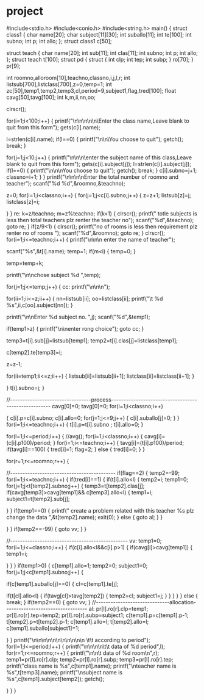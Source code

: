 # project
#include<stdio.h> #include<conio.h> #include<string.h> main() { struct class1 { char name[20]; char subject[11][30]; int suballo[11]; int te[100]; int subno; int p; int allo; }; struct class1 c[50];

struct teach { char name[20]; int sub[11]; int clas[11]; int subno; int p; int allo; }; struct teach t[100]; struct pd { struct { int clp; int tep; int subp; } ro[70]; } pr[9];

int roomno,alloroom[10],teachno,classno,i,j,l,r; int listsub[700],listclass[700],z=0,temp=1; int zc[50],temp1,temp2,temp3,cl,period=9,subject1,flag,tred[100]; float cavg[50],tavg[100]; int k,m,ii,nn,oo;

clrscr();

for(i=1;i<100;i++) { printf("\n\n\n\n\n\Enter the class name,Leave blank to quit from this form"); gets(c[i].name);

l=strlen(c[i].name); if(l==0) { printf("\n\n\You choose to quit"); getch(); break; }

for(j=1;j<10;j++) { printf("\n\n\n\enter the subject name of this class,Leave blank to quit from this form"); gets(c[i].subject[j]); l=strlen(c[i].subject[j]); if(l==0) { printf("\n\n\nYou choose to quit"); getch(); break; } c[i].subno=j+1; classno=i+1; } } printf("\n\n\n\nEnter the total number of roomno and teacher"); scanf("%d %d",&roomno,&teachno);

z=0; for(i=1;i<classno;i++) { for(j=1;j<c[i].subno;j++) { z=z+1; listsub[z]=j; listclass[z]=i;

} } re: k=z/teachno; m=z%teachno; if(k<1) { clrscr(); printf(" totle subjects is less then total teachers plz renter the teacher no"); scanf("%d",&teachno); goto re; } if(z/9<1) { clrscr(); printf("no of rooms is less then requirement plz renter no of rooms "); scanf("%d",&roomno); goto re; } clrscr(); for(i=1;i<=teachno;i++) { printf("\n\n\n enter the name of teacher");

scanf("%s",&t[i].name); temp=1; if(m<i) { temp=0; }

temp=temp+k;

printf("\n\nchose subject %d ",temp);

for(j=1;j<=temp;j++) { cc: printf("\n\n\n");

for(ii=1;ii<=z;ii++) { nn=listsub[ii]; oo=listclass[ii]; printf("\t %d %s",ii,c[oo].subject[nn]); }

printf("\n\nEnter %d subject no. ",j); scanf("%d",&temp1);

if(temp1>z) { printf("\n\nenter rong choice"); goto cc; }

temp3=t[i].sub[j]=listsub[temp1]; temp2=t[i].clas[j]=listclass[temp1];

c[temp2].te[temp3]=i;

z=z-1;

for(ii=temp1;ii<=z;ii++) { listsub[ii]=listsub[ii+1]; listclass[ii]=listclass[ii+1]; }

} t[i].subno=j; }

//---------------------------------process----------------------------------------------------- cavg[0]=0; tavg[0]=0; for(i=1;i<classno;i++)

{ c[i].p=c[i].subno; c[i].allo=0; for(j=1;j<=9;j++) { c[i].suballo[j]=0; } } for(i=1;i<=teachno;i++) { t[i].p=t[i].subno ; t[i].allo=0; }

for(l=1;l<=period;l++) { //avg(); for(i=1;i<classno;i++) { cavg[i]=(c[i].p100)/period; } for(i=1;i<=teachno;i++) { tavg[i]=(t[i].p100)/period; if(tavg[i]==100) { tred[i]=1; flag=2; } else { tred[i]=0; } }

for(r=1;r<=roomno;r++) {

//------------------------------------------- if(flag==2) { temp2=-99; for(i=1;i<=teachno;i++) { if(tred[i]==1) { if(t[i].allo<l) { temp2=i; temp1=0; for(j=1;j<t[temp2].subno;j++) { temp3=t[temp2].clas[j]; if(cavg[temp3]>cavg[temp1]&& c[temp3].allo<l) { temp1=i; subject1=t[temp2].sub[j];

} } if(temp1==0) { printf(" create a problem related with this teacher %s plz change the data ",&t[temp2].name); exit(0); } else { goto al; } }

 }
}
if(temp2==-99)
{
 goto vv;
}
}

//------------------------------------------------ vv: temp1=0; for(i=1;i<=classno;i++) { if(c[i].allo<l&&c[i].p>1) { if(cavg[i]>cavg[temp1]) { temp1=i;

 }
}
} if(temp1>0) { c[temp1].allo=1; temp2=0; subject1=0; for(j=1;j<c[temp1].subno;j++) {

 if(c[temp1].suballo[j]==0)
 {
  cl=c[temp1].te[j];

  if(t[cl].allo<l)
  {
   if(tavg[cl]>tavg[temp2])
   {
  temp2=cl;
   subject1=j;
   }
  }
 }
}
} else { break; } if(temp2==0) { goto vv; } //------------------------------allocation---------------------------------- al: pr[l].ro[r].clp=temp1; pr[l].ro[r].tep=temp2; pr[l].ro[r].subp=subject1; c[temp1].p=c[temp1].p-1; t[temp2].p=t[temp2].p-1; c[temp1].allo=l; t[temp2].allo=l; c[temp1].suballo[subject1]=1;

} } printf("\n\n\n\n\n\n\n\n\n\n\n \t\t according to period"); for(l=1;l<=period;l++) { printf("\n\n\n\n\t\t data of %d period",l); for(r=1;r<=roomno;r++) { printf("\n\n\t data of %d room\n",r); temp1=pr[l].ro[r].clp; temp2=pr[l].ro[r].subp; temp3=pr[l].ro[r].tep; printf("class name is %s",c[temp1].name); printf("\nteacher name is %s",t[temp3].name); printf("\nsubject name is %s",c[temp1].subject[temp2]); getch();

} } }
